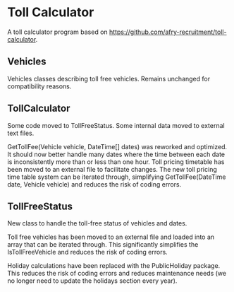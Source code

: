 # Toll Calculator
A toll calculator program based on https://github.com/afry-recruitment/toll-calculator.

## Vehicles
Vehicles classes describing toll free vehicles. Remains unchanged for compatibility reasons.

## TollCalculator
Some code moved to TollFreeStatus. Some internal data moved to external text files.

GetTollFee(Vehicle vehicle, DateTime[] dates) was reworked and optimized. It should now better handle many dates where the time between each date is inconsistently more than or less than one hour.
Toll pricing timetable has been moved to an external file to facilitate changes.
The new toll pricing time table system can be iterated through, simplifying GetTollFee(DateTime date, Vehicle vehicle) and reduces the risk of coding errors.

## TollFreeStatus
New class to handle the toll-free status of vehicles and dates.

Toll free vehicles has been moved to an external file and loaded into an array that can be iterated through. This significantly simplifies the IsTollFreeVehicle and reduces the risk of coding errors.

Holiday calculations have been replaced with the PublicHoliday package.
This reduces the risk of coding errors and reduces maintenance needs (we no longer need to update the holidays section every year).